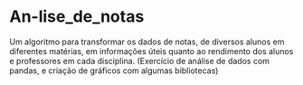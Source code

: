 # An-lise_de_notas
Um algoritmo para transformar os dados de notas, de diversos alunos em diferentes matérias, em informações úteis quanto ao rendimento dos alunos e professores em cada disciplina. (Exercício de análise de dados com pandas, e criação de gráficos com algumas bibliotecas)
